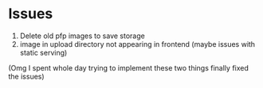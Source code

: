 # Issues
1. Delete old pfp images to save storage
2. image in upload directory not appearing in frontend (maybe issues with static serving)

(Omg I spent whole day trying to implement these two things finally fixed the issues)